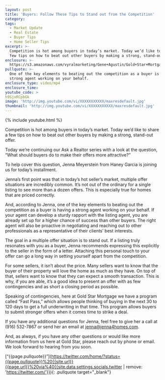 ```yaml
---
layout: post
title: 'Buyers: Follow These Tips to Stand out from the Competition'
category:
tags:
  - Market Update
  - Real Estate
  - Buyer Tips
  - Home Seller Tips
excerpt: >-
  Competition is hot among buyers in today’s market. Today we’d like to share a
  few tips on how to beat out other buyers by making a strong, stand-out offer.
enclosure: >-
  https://s3.amazonaws.com/vyralmarketing/Gene+Agustin/Gold+Star+Mortgage+Financial-+What+makes+a+strong+offer%253F.mp4
pullquote: >-
  One of the key elements to beating out the competition as a buyer is having a
  strong agent working on your behalf.
enclosure_type: video/mp4
enclosure_time:
youtube_code: >
h9SjxRCpbGk
image: 'http://img.youtube.com/vi/XXXXXXXXXXX/maxresdefault.jpg'
thumbnail: 'http://img.youtube.com/vi/XXXXXXXXXXX/maxresdefault.jpg'
---
```


{% include youtube.html %}

Competition is hot among buyers in today’s market. Today we’d like to share a few tips on how to beat out other buyers by making a strong, stand-out offer.

Today we’re continuing our Ask a Realtor series with a look at the question, “What should buyers do to make their offers more attractive?”

To help cover this question, Jenna Meyerstein from Haney Garcia is joining us for today’s installment.

Jenna’s first point was that in today’s hot seller’s market, multiple offer situations are incredibly common. It’s not out of the ordinary for a single listing to see more than a dozen offers. This is especially true for homes that are priced correctly.

And, according to Jenna, one of the key elements to beating out the competition as a buyer is having a strong agent working on your behalf. If your agent can develop a sturdy rapport with the listing agent, you are already set up for a higher chance of success than other buyers. The right agent will also be proactive in negotiating and reaching out to other professionals as a representative of their clients’ best interests.

The goal in a multiple offer situation is to stand out. If a listing truly resonates with you as a buyer, Jenna recommends expressing this explicitly to the seller in the form of a letter. Attaching this personal touch to your offer can go a long way in setting yourself apart from the competition.

For some sellers, it isn’t about the price. Many sellers want to know that the buyer of their property will love the home as much as they have. On top of that, sellers want to know that they can expect a smooth transaction. This is why, if you are able, it’s a good idea to present an offer with as few contingencies and as short a closing period as possible.

Speaking of contingencies, here at Gold Star Mortgage we have a program called “Fast Pass,” which allows people thinking of buying in the next 30 to 120 days to get a full underwriting in that time. This program allows buyers to submit stronger offers when it comes time to strike a deal.

If you have any additional questions for Jenna, feel free to give her a call at (916) 532-7867 or send her an email at jenna@jenna4homes.com.

And, as always, if you have any other questions or would like more information from us here at Gold Star, please reach out by phone or email. We look forward to hearing from you soon.

[“{{page.pullquote}}”](https://twitter.com/home/?status={{page.pullquote}}%20{{site.url}}{{page.url}}%20via%40{{site.data.settings.socials.twitter | remove: 'https://twitter.com/'}}){: .pullquote target="_blank"}